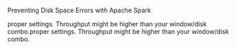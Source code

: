 Preventing Disk Space Errors with Apache Spark

proper settings. Throughput might be higher than your window/disk combo.proper settings. Throughput might be higher than your window/disk combo.

